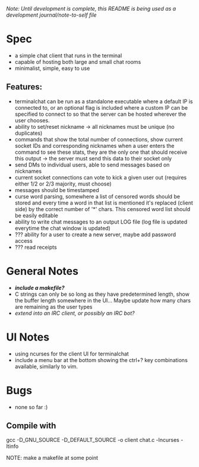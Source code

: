 *Note: Until development is complete, this README is being used as a development journal/note-to-self file*

# Spec
* a simple chat client that runs in the terminal
* capable of hosting both large and small chat rooms
* minimalist, simple, easy to use
## Features:
  * terminalchat can be run as a standalone executable where a default IP is connected to, or an optional flag is included where
    a custom IP can be specified to connect to so that the server can be hosted wherever the user chooses. 
  * ability to set/reset nickname -> all nicknames must be unique (no duplicates)
  * commands that show the total number of connections, show current socket IDs and corresponding nicknames
    when a user enters the command to see these stats, they are the only one that should receive this output -> the server
    must send this data to their socket only
  * send DMs to individual users, able to send messages based on nicknames
  * current socket connections can vote to kick a given user out (requires either 1/2 or 2/3 majority, must choose)
  * messages should be timestamped
  * curse word parsing, somewhere a list of censored words should be stored and every time a word in that list is
    mentioned it's replaced (client side) by the correct number of '*' chars. This censored word list should be easily
    editable
  * ability to write chat messages to an output LOG file (log file is updated everytime the chat window is updated)
  * ??? ability for a user to create a new server, maybe add password access
  * ??? read receipts


# General Notes
* **_include a makefile?_** 
* C strings can only be so long as they have predetermined length, show the buffer length somewhere in the UI... Maybe update
  how many chars are remaining as the user types
* _extend into an IRC client, or possibly an IRC bot?_


# UI Notes
- using ncurses for the client UI for terminalchat
- include a menu bar at the bottom showing the ctrl+? key combinations available, similarly to vim.


# Bugs 
* none so far :)


## Compile with 
gcc -D_GNU_SOURCE -D_DEFAULT_SOURCE -o client chat.c -lncurses -ltinfo

NOTE: make a makefile at some point 

